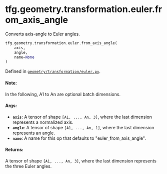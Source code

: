 <div itemscope itemtype="http://developers.google.com/ReferenceObject">
<meta itemprop="name" content="tfg.geometry.transformation.euler.from_axis_angle" />
<meta itemprop="path" content="Stable" />
</div>

# tfg.geometry.transformation.euler.from_axis_angle

Converts axis-angle to Euler angles.

``` python
tfg.geometry.transformation.euler.from_axis_angle(
    axis,
    angle,
    name=None
)
```



Defined in [`geometry/transformation/euler.py`](https://github.com/tensorflow/graphics/blob/master/tensorflow_graphics/geometry/transformation/euler.py).

<!-- Placeholder for "Used in" -->

#### Note:

In the following, A1 to An are optional batch dimensions.


#### Args:

* <b>`axis`</b>: A tensor of shape `[A1, ..., An, 3]`, where the last dimension
  represents a normalized axis.
* <b>`angle`</b>: A tensor of shape `[A1, ..., An, 1]`, where the last dimension
  represents an angle.
* <b>`name`</b>: A name for this op that defaults to "euler_from_axis_angle".


#### Returns:

A tensor of shape `[A1, ..., An, 3]`, where the last dimension represents
the three Euler angles.